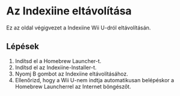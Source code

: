 # Az Indexiine eltávolítása

Ez az oldal végigvezet a Indexiine Wii U-dról eltávolításán.

## Lépések

1. Indítsd el a Homebrew Launcher-t.
2. Indítsd el az Indexiine-Installer-t.
3. Nyomj B gombot az Indexiine eltávolításához.
4. Ellenőrizd, hogy a Wii U-nem indtja automatikusan belépéskor a Homebrew Launcherrel az Internet böngészőt.
